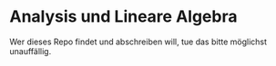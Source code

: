 Analysis und Lineare Algebra
============================

Wer dieses Repo findet und abschreiben will, tue das bitte möglichst unauffällig.
